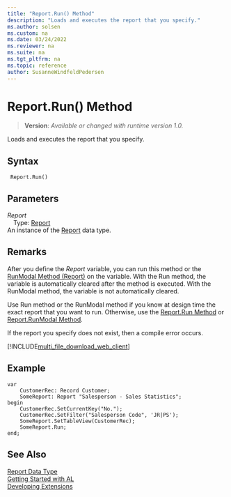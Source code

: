 ```yaml
---
title: "Report.Run() Method"
description: "Loads and executes the report that you specify."
ms.author: solsen
ms.custom: na
ms.date: 03/24/2022
ms.reviewer: na
ms.suite: na
ms.tgt_pltfrm: na
ms.topic: reference
author: SusanneWindfeldPedersen
---
```

[//]: # (START>DO_NOT_EDIT)
[//]: # (IMPORTANT:Do not edit any of the content between here and the END>DO_NOT_EDIT.)
[//]: # (Any modifications should be made in the .xml files in the ModernDev repo.)
# Report.Run() Method
> **Version**: _Available or changed with runtime version 1.0._

Loads and executes the report that you specify.


## Syntax
```AL
 Report.Run()
```
## Parameters
*Report*  
&emsp;Type: [Report](report-data-type.md)  
An instance of the [Report](report-data-type.md) data type.  


[//]: # (IMPORTANT: END>DO_NOT_EDIT)

## Remarks  

After you define the *Report* variable, you can run this method or the [RunModal Method \(Report\)](reportinstance-runmodal-method.md) on the variable. With the Run method, the variable is automatically cleared after the method is executed. With the RunModal method, the variable is not automatically cleared. 

Use Run method or the RunModal method if you know at design time the exact report that you want to run. Otherwise, use the [Report.Run Method](report-run-method.md) or [Report.RunModal Method](report-runmodal-method.md).  
  
If the report you specify does not exist, then a compile error occurs.  


[!INCLUDE[multi_file_download_web_client](../../includes/multi_file_download_web_client.md)]
  
## Example  

```  
var
    CustomerRec: Record Customer;
    SomeReport: Report "Salesperson - Sales Statistics";
begin
    CustomerRec.SetCurrentKey("No.");  
    CustomerRec.SetFilter("Salesperson Code", 'JR|PS');  
    SomeReport.SetTableView(CustomerRec);  
    SomeReport.Run;
end;
```  

## See Also
[Report Data Type](report-data-type.md)  
[Getting Started with AL](../../devenv-get-started.md)  
[Developing Extensions](../../devenv-dev-overview.md)